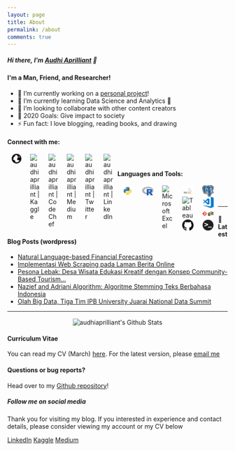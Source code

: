 ```yaml
---
layout: page
title: About
permalink: /about
comments: true
---
```


<div class="row justify-content-between">
<div class="col-md-8 pr-5">

<h5 id="hi-there-i-m-audhi-aprilliant-website-">Hi there, I&#39;m <a href="http://audhiaprilliant.github.io/">Audhi Aprilliant</a> 👋</h5>
<h4 id="i-m-a-man-friend-and-researcher-">I&#39;m a Man, Friend, and Researcher!</h4>
<ul>
<li>🔭 I’m currently working on a <a href="http://audhiaprilliant.github.io/">personal project</a>!</li>
<li>🌱 I’m currently learning Data Science and Analytics 🤣</li>
<li>👯 I’m looking to collaborate with other content creators</li>
<li>🥅 2020 Goals: Give impact to society</li>
<li>⚡ Fun fact: I love blogging, reading books, and drawing</li>
</ul>
<h4 id="connect-with-me-">Connect with me:</h4>
<p><a href="http://audhiaprilliant.github.io/"><img align="left" alt="audhiaprilliant.github.io" width="22px" hspace="10" src="https://raw.githubusercontent.com/iconic/open-iconic/master/svg/globe.svg" /></a>
<a href="https://www.kaggle.com/audhiaprilliant"><img align="left" alt="audhiaprilliant | Kaggle" width="22px" hspace="10" src="https://cdn.jsdelivr.net/npm/simple-icons@v3/icons/kaggle.svg" /></a>
<a href="http://codechef.com/users/audhi"><img align="left" alt="audhiaprilliant | Code Chef" width="22px" hspace="10" src="https://cdn.jsdelivr.net/npm/simple-icons@v3/icons/codechef.svg" /></a>
<a href="https://www.medium.com/@audhiaprilliant/"><img align="left" alt="audhiaprilliant | Medium" width="22px" hspace="10" src="https://cdn.jsdelivr.net/npm/simple-icons@v3/icons/medium.svg" /></a>
<a href="https://twitter.com/audhiaprilliant"><img align="left" alt="audhiaprilliant | Twitter" width="22px" hspace="10" src="https://cdn.jsdelivr.net/npm/simple-icons@v3/icons/twitter.svg" /></a>
<a href="https://www.linkedin.com/in/audhiaprilliant/"><img align="left" alt="audhiaprilliant | LinkedIn" width="22px" hspace="10" src="https://cdn.jsdelivr.net/npm/simple-icons@v3/icons/linkedin.svg" /></a></p>
<p><br /></p>
<h4 id="languages-and-tools-">Languages and Tools:</h4>
<p><a href="http://audhiaprilliant.github.io/"><img align="left" alt="Python" width="26px" hspace="10" src="https://raw.githubusercontent.com/github/explore/80688e429a7d4ef2fca1e82350fe8e3517d3494d/topics/python/python.png" /></a>
<a href="http://audhiaprilliant.github.io/"><img align="left" alt="R" width="26px" hspace="10" src="https://raw.githubusercontent.com/github/explore/80688e429a7d4ef2fca1e82350fe8e3517d3494d/topics/r/r.png" /></a>
<a href="http://audhiaprilliant.github.io/"><img align="left" alt="Microsoft Excel" width="26px" hspace="10" src="https://upload.wikimedia.org/wikipedia/commons/thumb/7/7f/Microsoft_Office_Excel_%282018%E2%80%93present%29.svg/1101px-Microsoft_Office_Excel_%282018%E2%80%93present%29.svg.png" /></a>
<a href="http://audhiaprilliant.github.io/"><img align="left" alt="MySQL" width="26px" hspace="10" src="https://raw.githubusercontent.com/github/explore/80688e429a7d4ef2fca1e82350fe8e3517d3494d/topics/mysql/mysql.png" /></a>
<a href="http://audhiaprilliant.github.io/"><img align="left" alt="PostgreSQL" width="26px" hspace="10" src="https://raw.githubusercontent.com/github/explore/80688e429a7d4ef2fca1e82350fe8e3517d3494d/topics/postgresql/postgresql.png" /></a>
<a href="http://audhiaprilliant.github.io/"><img align="left" alt="Tableau" width="26px" hspace="10" src="https://cdn.worldvectorlogo.com/logos/tableau-software.svg" /></a>
<a href="http://audhiaprilliant.github.io/"><img align="left" alt="Visual Studio Code" width="26px" hspace="10" src="https://raw.githubusercontent.com/github/explore/80688e429a7d4ef2fca1e82350fe8e3517d3494d/topics/visual-studio-code/visual-studio-code.png" /></a>
<a href="http://audhiaprilliant.github.io/"><img align="left" alt="Git" width="26px" hspace="10" src="https://raw.githubusercontent.com/github/explore/80688e429a7d4ef2fca1e82350fe8e3517d3494d/topics/git/git.png" /></a>
<a href="http://audhiaprilliant.github.io/"><img align="left" alt="GitHub" width="26px" hspace="10" src="https://raw.githubusercontent.com/github/explore/78df643247d429f6cc873026c0622819ad797942/topics/github/github.png" /></a>
<a href="http://audhiaprilliant.github.io/"><img align="left" alt="HTML5" width="26px" hspace="10" src="https://raw.githubusercontent.com/github/explore/80688e429a7d4ef2fca1e82350fe8e3517d3494d/topics/terminal/terminal.png" /></a></p>
<p><br />
<br /></p>
<hr>
<h4 id="-latest-blog-posts">📕 Latest Blog Posts (wordpress)</h4>
<!-- BLOG-POST-LIST:START -->
<ul>
<li><a href="https://haikawanku.wordpress.com/2020/03/22/natural-language-based-financial-forecasting/">Natural Language-based Financial Forecasting</a></li>
<li><a href="https://haikawanku.wordpress.com/2020/02/01/implementasi-web-scraping-pada-laman-berita-online/">Implementasi Web Scraping pada Laman Berita Online</a></li>
<li><a href="https://haikawanku.wordpress.com/2020/01/29/pesona-lebak-desa-wisata-edukasi-kreatif-dengan-konsep-community-based-tourism-dalam-mempromosikan-dan-mengembangkan-potensi-lebak-banten/">Pesona Lebak: Desa Wisata Edukasi Kreatif dengan Konsep Community-Based Tourism...</a></li>
<li><a href="https://haikawanku.wordpress.com/2020/01/05/nazief-and-adriani-algorithm-algoritme-stemming-teks-berbahasa-indonesia/">Nazief and Adriani Algorithm: Algoritme Stemming Teks Berbahasa Indonesia</a></li>
<li><a href="https://haikawanku.wordpress.com/2019/12/17/olah-big-data-tiga-tim-ipb-university-juarai-national-data-summit/">Olah Big Data, Tiga Tim IPB University Juarai National Data Summit</a>
<!-- BLOG-POST-LIST:END -->
</li>
</ul>
<hr>
<p class="mb-5" style="text-align:center;"><img align="center" alt="audhiaprilliant's Github Stats" src="https://github-readme-stats.vercel.app/api?username=audhiaprilliant&show_icons=true&hide_border=true" /></p>

<h4>Curriculum Vitae</h4>

<p>You can read my CV (March) <a href="{{site.baseurl}}/assets/docs/Audhi Aprilliant - March 2020.pdf">here</a>. For the latest version, please <a href="mailto:audhiaprilliant@gmail.com">email me</a></p>

<h4>Questions or bug reports?</h4>

<p>Head over to my <a href="https://github.com/audhiaprilliant/audhiaprilliant.github.io/">Github repository</a>!</p>

</div>

<div class="col-md-4">

<div class="sticky-top sticky-top-80">
<h5>Follow me on social media</h5>

<p>Thank you for visiting my blog. If you interested in experience and contact details, please consider viewing my account or my CV below</p>

<a target="_blank" href="https://www.linkedin.com/in/audhiaprilliant/" class="btn btn-danger">LinkedIn</a> <a target="_blank" href="https://kaggle.com/audhiaprilliant" class="btn btn-warning">Kaggle</a> <a target="_blank" href="https://www.medium.com/@audhiaprilliant/" class="btn btn-primary">Medium</a>

</div>
</div>
</div>
